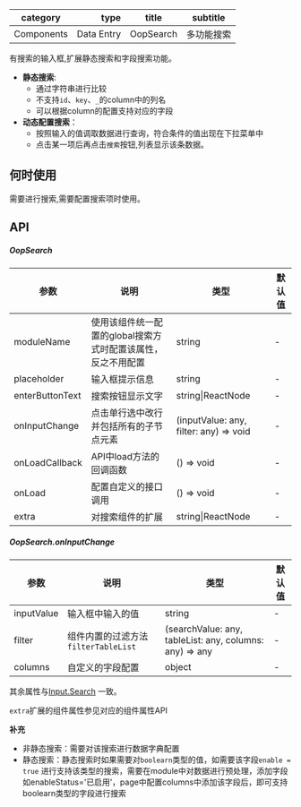 
category | type | title | subtitle 
| -------- | -----: | :----:|  :----: |
Components | Data Entry | OopSearch | 多功能搜索

有搜索的输入框,扩展静态搜索和字段搜索功能。

- **静态搜索**: 
    - 通过字符串进行比较
    - 不支持`id`、`key`、`_`的column中的列名
    - 可以根据column的配置支持对应的字段
- **动态配置搜索**：
    - 按照输入的值调取数据进行查询，符合条件的值出现在下拉菜单中
    - 点击某一项后再点击```搜索```按钮,列表显示该条数据。


## 何时使用

需要进行搜索,需要配置搜索项时使用。

## API

##### OopSearch

| 参数 | 说明 | 类型 | 默认值 |
| --- | --- | --- | --- |
| moduleName | 使用该组件统一配置的global搜索方式时配置该属性，反之不用配置 | string | - |
| placeholder | 输入框提示信息 | string | - |
| enterButtonText | 搜索按钮显示文字 | string\|ReactNode | - |
| onInputChange | 点击单行选中改行并包括所有的子节点元素 | (inputValue: any, filter: any) => void | - |
| onLoadCallback | API中load方法的回调函数 | () => void | - |
| onLoad | 配置自定义的接口调用 | () => void | - |
| extra | 对搜索组件的扩展 | string\|ReactNode | - |

##### OopSearch.onInputChange

| 参数 | 说明 | 类型 | 默认值 |
| --- | --- | --- | --- |
| inputValue | 输入框中输入的值 | string | - |
| filter | 组件内置的过滤方法```filterTableList``` |  (searchValue: any, tableList: any, columns: any) => any | - |
| columns | 自定义的字段配置 | object | - |

其余属性与[Input.Search](https://ant.design/components/input-cn/#Input.Search)   一致。

`extra`扩展的组件属性参见对应的组件属性API

 **补充**
- 非静态搜索：需要对该搜索进行数据字典配置
- 静态搜索：静态搜索时如果需要对```boolearn```类型的值，如需要该字段```enable = true```
进行支持该类型的搜索，需要在module中对数据进行预处理，添加字段如enableStatus='已启用'，page中配置columns中添加该字段后，即可支持boolearn类型的字段进行搜索